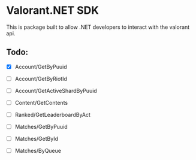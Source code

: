 # Valorant.NET SDK
This is package built to allow .NET developers to interact with the valorant api.

## Todo:
- [x] Account/GetByPuuid
- [ ] Account/GetByRiotId
- [ ] Account/GetActiveShardByPuuid

- [ ] Content/GetContents

- [ ] Ranked/GetLeaderboardByAct

- [ ] Matches/GetByPuuid
- [ ] Matches/GetById
- [ ] Matches/ByQueue
